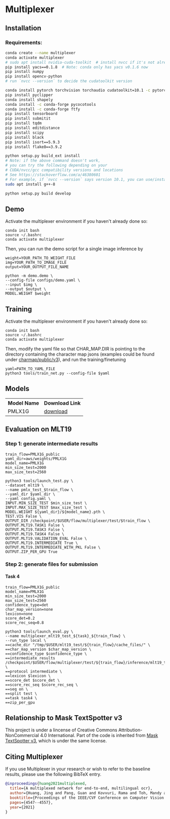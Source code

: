 # Multiplexer

## Installation

### Requirements:

```bash
conda create --name multiplexer
conda activate multiplexer
# sudo apt install nvidia-cuda-toolkit  # install nvcc if it's not already there
pip install yacs==0.1.8  # Note: conda only has yacs v0.1.6 now
pip install numpy
pip install opencv-python
# run `nvcc --version` to decide the cudatoolkit version

conda install pytorch torchvision torchaudio cudatoolkit=10.1 -c pytorch
pip install pyclipper
conda install shapely
conda install -c conda-forge pycocotools
conda install -c conda-forge ftfy
pip install tensorboard
pip install submitit
pip install tqdm
pip install editdistance
pip install scipy
pip install black
pip install isort==5.9.3
pip install flake8==3.9.2

python setup.py build_ext install
# Note: if the above command doesn't work,
# you can try the following depending on your 
# CUDA/nvcc/gcc compatibility versions and locations
# See https://stackoverflow.com/a/46380601
# For example, if `nvcc --version` says version 10.1, you can use/install g++-8 if it's not there
sudo apt install g++-8

python setup.py build develop

```

## Demo 
Activate the multiplexer environment if you haven't already done so:
```
conda init bash
source ~/.bashrc
conda activate multiplexer
```
Then, you can run the demo script for a single image inference by 
```
weight=YOUR_PATH_TO_WEIGHT_FILE
img=YOUR_PATH_TO_IMAGE_FILE
output=YOUR_OUTPUT_FILE_NAME

python -m demo.demo \
--config-file configs/demo.yaml \
--input $img \
--output $output \
MODEL.WEIGHT $weight
```

## Training
Activate the multiplexer environment if you haven't already done so:
```
conda init bash
source ~/.bashrc
conda activate multiplexer
```
Then, modify the yaml file so that CHAR_MAP.DIR is pointing to the directory containing the character map jsons (examples could be found under [charmap/public/v3](https://github.com/facebookresearch/MultiplexedOCR/tree/main/charmap/public/v3)), and run the training/finetuning
```
yaml=PATH_TO_YAML_FILE
python3 tools/train_net.py --config-file $yaml
```

## Models

<table>
    <tr>
        <th>Model Name</th>
        <th>Download Link</th>
    </tr>
    <tr>
        <td>PMLX1G</td>
        <td><a href='https://dl.fbaipublicfiles.com/MultiplexedOCR/weights/PMLX1G/PMLX1G.pth'>download</a></td>
    </tr>
</table>

## Evaluation on MLT19

### Step 1: generate intermediate results
```
train_flow=PMLX1G_public
yaml_dir=aws/weights/PMLX1G
model_name=PMLX1G
min_size_test=2000
max_size_test=2560

python3 tools/launch_test.py \
--dataset mlt19 \
--name pmlx_test_$train_flow \
--yaml_dir $yaml_dir \
--yaml config.yaml \
INPUT.MIN_SIZE_TEST $min_size_test \
INPUT.MAX_SIZE_TEST $max_size_test \
MODEL.WEIGHT ${yaml_dir}/${model_name}.pth \
TEST.VIS False \
OUTPUT_DIR /checkpoint/$USER/flow/multiplexer/test/$train_flow \
OUTPUT.MLT19.TASK1 False \
OUTPUT.MLT19.TASK3 False \
OUTPUT.MLT19.TASK4 False \
OUTPUT.MLT19.VALIDATION_EVAL False \
OUTPUT.MLT19.INTERMEDIATE True \
OUTPUT.MLT19.INTERMEDIATE_WITH_PKL False \
OUTPUT.ZIP_PER_GPU True
```
### Step 2: generate files for submission

#### Task 4
```
train_flow=PMLX1G_public
model_name=PMLX1G
min_size_test=2000
max_size_test=2560
confidence_type=det
char_map_version=none
lexicon=none
score_det=0.2
score_rec_seq=0.8

python3 tools/launch_eval.py \
--name multiplexer_mlt19_test_${task}_${train_flow} \
--run_type local \
==cache_dir "/tmp/$USER/mlt19_test/${train_flow}/cache_files/" \
==char_map_version $char_map_version \
==confidence_type $confidence_type \
==intermediate_results /checkpoint/$USER/flow/multiplexer/test/${train_flow}/inference/mlt19_test/${model_name}_mlt19_intermediate.zip \
==protocol intermediate \
==lexicon $lexicon \
==score_det $score_det \
==score_rec_seq $score_rec_seq \
==seq on \
==split test \
==task task4 \
==zip_per_gpu
```

## Relationship to Mask TextSpotter v3

This project is under a lincense of Creative Commons Attribution-NonCommercial 4.0 International. Part of the code is inherited from [Mask TextSpotter v3](https://github.com/MhLiao/MaskTextSpotterV3), which is under the same license.

## Citing Multiplexer

If you use Multiplexer in your research or wish to refer to the baseline results, please use the following BibTeX entry.

```BibTeX
@inproceedings{huang2021multiplexed,
  title={A multiplexed network for end-to-end, multilingual ocr},
  author={Huang, Jing and Pang, Guan and Kovvuri, Rama and Toh, Mandy and Liang, Kevin J and Krishnan, Praveen and Yin, Xi and Hassner, Tal},
  booktitle={Proceedings of the IEEE/CVF Conference on Computer Vision and Pattern Recognition},
  pages={4547--4557},
  year={2021}
}
```